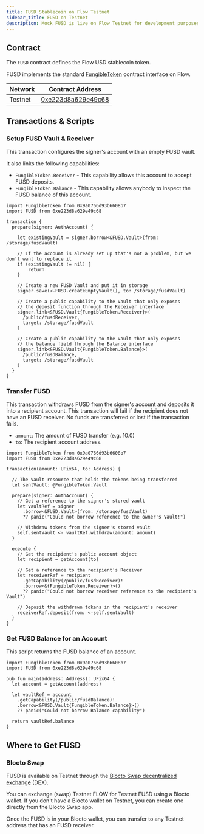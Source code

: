 ```yaml
---
title: FUSD Stablecoin on Flow Testnet
sidebar_title: FUSD on Testnet
description: Mock FUSD is live on Flow Testnet for development purposes
---
```


## Contract

The `FUSD` contract defines the Flow USD stablecoin token.

FUSD implements the standard [FungibleToken](https://docs.onflow.org/core-contracts/fungible-token/)
contract interface on Flow.

| Network  | Contract Address     |
| -------- | -------------------- |
| Testnet  | [0xe223d8a629e49c68](https://flow-view-source.com/testnet/account/0xe223d8a629e49c68/contract/FUSD) |

## Transactions & Scripts

### Setup FUSD Vault & Receiver

This transaction configures the signer's account
with an empty FUSD vault.

It also links the following capabilities:

- `FungibleToken.Receiver` - This capability allows this account to accept FUSD deposits.
- `FungibleToken.Balance` - This capability allows anybody to inspect the FUSD balance of this account.

```cadence
import FungibleToken from 0x9a0766d93b6608b7
import FUSD from 0xe223d8a629e49c68

transaction {
  prepare(signer: AuthAccount) {

    let existingVault = signer.borrow<&FUSD.Vault>(from: /storage/fusdVault)

    // If the account is already set up that's not a problem, but we don't want to replace it
    if (existingVault != nil) {
        return
    }
    
    // Create a new FUSD Vault and put it in storage
    signer.save(<-FUSD.createEmptyVault(), to: /storage/fusdVault)

    // Create a public capability to the Vault that only exposes
    // the deposit function through the Receiver interface
    signer.link<&FUSD.Vault{FungibleToken.Receiver}>(
      /public/fusdReceiver,
      target: /storage/fusdVault
    )

    // Create a public capability to the Vault that only exposes
    // the balance field through the Balance interface
    signer.link<&FUSD.Vault{FungibleToken.Balance}>(
      /public/fusdBalance,
      target: /storage/fusdVault
    )
  }
}
```

### Transfer FUSD

This transaction withdraws FUSD from the signer's
account and deposits it into a recipient account.
This transaction will fail if the recipient 
does not have an FUSD receiver. 
No funds are transferred or lost if the transaction fails.

- `amount`: The amount of FUSD transfer (e.g. 10.0)
- `to`: The recipient account address.

```cadence
import FungibleToken from 0x9a0766d93b6608b7
import FUSD from 0xe223d8a629e49c68

transaction(amount: UFix64, to: Address) {

  // The Vault resource that holds the tokens being transferred
  let sentVault: @FungibleToken.Vault

  prepare(signer: AuthAccount) {
    // Get a reference to the signer's stored vault
    let vaultRef = signer
      .borrow<&FUSD.Vault>(from: /storage/fusdVault)
      ?? panic("Could not borrow reference to the owner's Vault!")

    // Withdraw tokens from the signer's stored vault
    self.sentVault <- vaultRef.withdraw(amount: amount)
  }

  execute {
    // Get the recipient's public account object
    let recipient = getAccount(to)

    // Get a reference to the recipient's Receiver
    let receiverRef = recipient
      .getCapability(/public/fusdReceiver)!
      .borrow<&{FungibleToken.Receiver}>()
      ?? panic("Could not borrow receiver reference to the recipient's Vault")

    // Deposit the withdrawn tokens in the recipient's receiver
    receiverRef.deposit(from: <-self.sentVault)
  }
}
```

### Get FUSD Balance for an Account

This script returns the FUSD balance of an account.

```cadence
import FungibleToken from 0x9a0766d93b6608b7
import FUSD from 0xe223d8a629e49c68

pub fun main(address: Address): UFix64 {
  let account = getAccount(address)

  let vaultRef = account
    .getCapability(/public/fusdBalance)!
    .borrow<&FUSD.Vault{FungibleToken.Balance}>()
    ?? panic("Could not borrow Balance capability")

  return vaultRef.balance
}
```

## Where to Get FUSD

### Blocto Swap

FUSD is available on Testnet through the 
[Blocto Swap decentralized exchange](https://swap-testnet.blocto.app/) (DEX).

You can exchange (swap) Testnet FLOW for 
Testnet FUSD using a Blocto wallet.
If you don't have a Blocto wallet on Testnet,
you can create one directly from the Blocto Swap app.

Once the FUSD is in your Blocto wallet,
you can transfer to any Testnet address that has an FUSD receiver.
